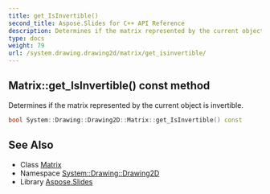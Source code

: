 ```yaml
---
title: get_IsInvertible()
second_title: Aspose.Slides for C++ API Reference
description: Determines if the matrix represented by the current object is invertible.
type: docs
weight: 79
url: /system.drawing.drawing2d/matrix/get_isinvertible/
---
```

## Matrix::get_IsInvertible() const method


Determines if the matrix represented by the current object is invertible.

```cpp
bool System::Drawing::Drawing2D::Matrix::get_IsInvertible() const
```

## See Also

* Class [Matrix](../)
* Namespace [System::Drawing::Drawing2D](../../)
* Library [Aspose.Slides](../../../)